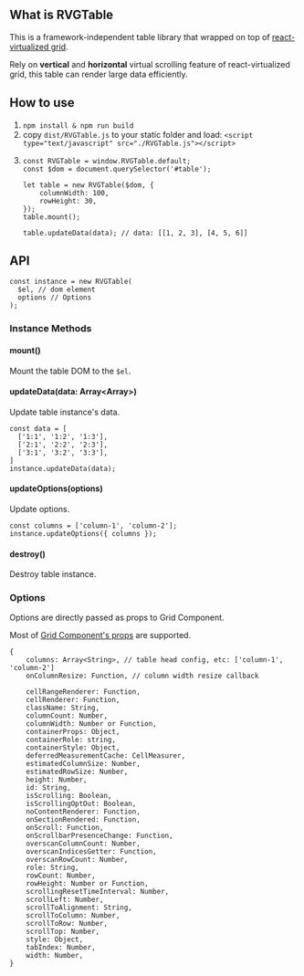 ## What is RVGTable

This is a framework-independent table library that wrapped on top of [react-virtualized grid](https://github.com/bvaughn/react-virtualized/blob/master/docs/Grid.md).

Rely on **vertical** and **horizontal** virtual scrolling feature of react-virtualized grid, this table can render large data efficiently.

## How to use

1. `npm install & npm run build`
2. copy `dist/RVGTable.js` to your static folder and load: `<script type="text/javascript" src="./RVGTable.js"></script>`
3. ```
   const RVGTable = window.RVGTable.default;
   const $dom = document.querySelector('#table');

   let table = new RVGTable($dom, {
       columnWidth: 100,
       rowHeight: 30,
   });
   table.mount();

   table.updateData(data); // data: [[1, 2, 3], [4, 5, 6]]
   ```

## API

```
const instance = new RVGTable(
  $el, // dom element
  options // Options
);
```

### Instance Methods

#### mount()

Mount the table DOM to the `$el`.

#### updateData(data: Array<Array<String>>)

Update table instance's data.

```
const data = [
  ['1:1', '1:2', '1:3'],
  ['2:1', '2:2', '2:3'],
  ['3:1', '3:2', '3:3'],
]
instance.updateData(data);
```

#### updateOptions(options)

Update options.

```
const columns = ['column-1', 'column-2'];
instance.updateOptions({ columns });
```

#### destroy()

Destroy table instance.

### Options

Options are directly passed as props to Grid Component.

Most of [Grid Component's props](https://github.com/bvaughn/react-virtualized/blob/master/docs/Grid.md#prop-types) are supported.

```
{
    columns: Array<String>, // table head config, etc: ['column-1', 'column-2']
    onColumnResize: Function, // column width resize callback

    cellRangeRenderer: Function,
    cellRenderer: Function,
    className: String,
    columnCount: Number,
    columnWidth: Number or Function,
    containerProps: Object,
    containerRole: string,
    containerStyle: Object,
    deferredMeasurementCache: CellMeasurer,
    estimatedColumnSize: Number,
    estimatedRowSize: Number,
    height: Number,
    id: String,
    isScrolling: Boolean,
    isScrollingOptOut: Boolean,
    noContentRenderer: Function,
    onSectionRendered: Function,
    onScroll: Function,
    onScrollbarPresenceChange: Function,
    overscanColumnCount: Number,
    overscanIndicesGetter: Function,
    overscanRowCount: Number,
    role: String,
    rowCount: Number,
    rowHeight: Number or Function,
    scrollingResetTimeInterval: Number,
    scrollLeft: Number,
    scrollToAlignment: String,
    scrollToColumn: Number,
    scrollToRow: Number,
    scrollTop: Number,
    style: Object,
    tabIndex: Number,
    width: Number,
}
```
